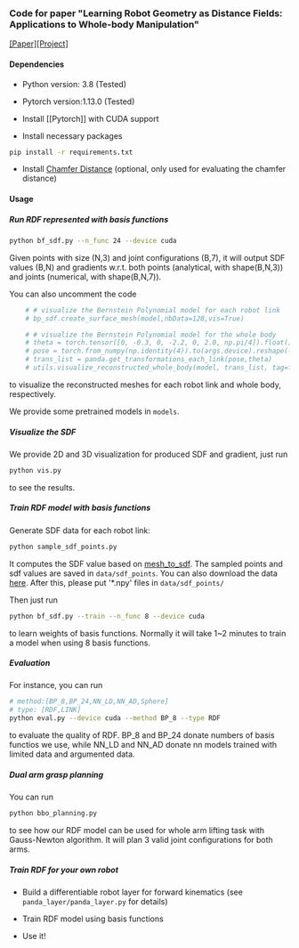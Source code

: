<!-- This code is submitted as supplemental materials for paper: "Learning Robot Geometry as Distance Fields: Applications to Whole-body Manipulation" -->


### Code for paper "Learning Robot Geometry as Distance Fields: Applications to Whole-body Manipulation"

[[Paper]](...)[[Project]](...)

#### Dependencies
- Python version: 3.8 (Tested)
- Pytorch version:1.13.0 (Tested)
- Install [[Pytorch]] with CUDA support

- Install necessary packages

```sh
pip install -r requirements.txt
```

- Install [Chamfer Distance](https://github.com/otaheri/chamfer_distance) (optional, only used for evaluating the chamfer distance)

#### Usage

##### Run RDF represented with basis functions
```sh
python bf_sdf.py --n_func 24 --device cuda
```

Given points with size (N,3) and joint configurations (B,7), it will output SDF values (B,N) and gradients w.r.t. both points (analytical, with shape(B,N,3)) and joints (numerical, with shape(B,N,7)). 

You can also uncomment the code
``` python
    # # visualize the Bernstein Polynomial model for each robot link
    # bp_sdf.create_surface_mesh(model,nbData=128,vis=True)

    # # visualize the Bernstein Polynomial model for the whole body
    # theta = torch.tensor([0, -0.3, 0, -2.2, 0, 2.0, np.pi/4]).float().to(args.device).reshape(-1,7)
    # pose = torch.from_numpy(np.identity(4)).to(args.device).reshape(-1, 4, 4).expand(len(theta),4,4).float()
    # trans_list = panda.get_transformations_each_link(pose,theta)
    # utils.visualize_reconstructed_whole_body(model, trans_list, tag=f'BP_{args.n_func}')
```
to visualize the reconstructed meshes for each robot link and whole body, respectively.

We provide some pretrained models in ```models```.

##### Visualize the SDF
We provide 2D and 3D visualization for produced SDF and gradient, just run
```sh
python vis.py
```
to see the results.

##### Train RDF model with basis functions
Generate SDF data for each robot link:
```sh
python sample_sdf_points.py 
```
It computes the SDF value based on [mesh_to_sdf](https://github.com/marian42/mesh_to_sdf). The sampled points and sdf values are saved in ```data/sdf_points```. You can also download the data [here](https://drive.google.com/file/d/1lsdJzxECFOILhYiCJydOcruKoqB6QiJR/view?usp=sharing). After this, please put '*.npy' files in ```data/sdf_points/```


Then just run
```sh
python bf_sdf.py --train --n_func 8 --device cuda
```

to learn weights of basis functions. Normally it will take 1~2 minutes to train a model when using 8 basis functions.

##### Evaluation 
For instance, you can run 
```sh
# method:[BP_8,BP_24,NN_LD,NN_AD,Sphere]
# type: [RDF,LINK] 
python eval.py --device cuda --method BP_8 --type RDF 
```
to evaluate the quality of RDF. BP_8 and BP_24 donate numbers of basis functios we use, while NN_LD and NN_AD donate nn models trained with limited data and argumented data.

##### Dual arm grasp planning 

You can run 
```sh
python bbo_planning.py
```
to see how our RDF model can be used for whole arm lifting task with Gauss-Newton algorithm. It will plan 3 valid joint configurations for both arms.

##### Train RDF for your own robot

- Build a differentiable robot layer for forward kinematics (see ```panda_layer/panda_layer.py``` for details)

- Train RDF model using basis functions 

- Use it!

